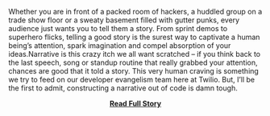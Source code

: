 <p>Whether you are in front of a packed room of hackers, a huddled group on a trade show floor or a sweaty basement filled with gutter punks, every audience just wants you to tell them a story. From sprint demos to superhero flicks, telling a good story is the surest way to captivate a human being’s attention, spark imagination and compel absorption of your ideas.Narrative is this crazy itch we all want scratched – if you think back to the last speech, song or standup routine that really grabbed your attention, chances are good that it told a story. This very human craving is something we try to feed on our developer evangelism team here at Twilio. But, I’ll be the first to admit, constructing a narrative out of code is damn tough.</p>
<center><p><a href="http://www.twilio.com/blog/2012/08/how-to-tell-a-story-with-code-2.html" style='padding:25px; font-sze:18px; font-weight: bold;'>Read Full Story</a></p></center>
